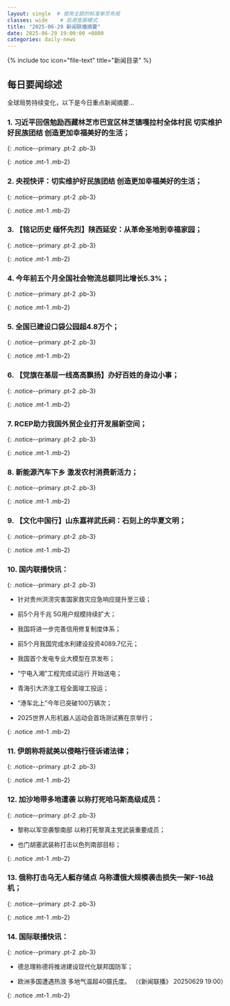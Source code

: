 ```yaml
---
layout: single  # 使用主题的标准单页布局
classes: wide    # 启用宽屏模式
title: "2025-06-29 新闻联播摘要"
date: 2025-06-29 19:00:00 +0800
categories: daily-news
---
```


{% include toc icon="file-text" title="新闻目录" %}
   
## 每日要闻综述

全球局势持续变化，以下是今日重点新闻摘要...

### 1. 习近平回信勉励西藏林芝市巴宜区林芝镇嘎拉村全体村民 切实维护好民族团结 创造更加幸福美好的生活； 

{: .notice--primary .pt-2 .pb-3}

{: .notice .mt-1 .mb-2}

### 2. 央视快评：切实维护好民族团结 创造更加幸福美好的生活； 

{: .notice--primary .pt-2 .pb-3}

{: .notice .mt-1 .mb-2}

### 3. 【铭记历史 缅怀先烈】陕西延安：从革命圣地到幸福家园； 

{: .notice--primary .pt-2 .pb-3}

{: .notice .mt-1 .mb-2}

### 4. 今年前五个月全国社会物流总额同比增长5.3%； 

{: .notice--primary .pt-2 .pb-3}

{: .notice .mt-1 .mb-2}

### 5. 全国已建设口袋公园超4.8万个； 

{: .notice--primary .pt-2 .pb-3}

{: .notice .mt-1 .mb-2}

### 6. 【党旗在基层一线高高飘扬】办好百姓的身边小事； 

{: .notice--primary .pt-2 .pb-3}

{: .notice .mt-1 .mb-2}

### 7. RCEP助力我国外贸企业打开发展新空间； 

{: .notice--primary .pt-2 .pb-3}

{: .notice .mt-1 .mb-2}

### 8. 新能源汽车下乡 激发农村消费新活力； 

{: .notice--primary .pt-2 .pb-3}

{: .notice .mt-1 .mb-2}

### 9. 【文化中国行】山东嘉祥武氏祠：石刻上的华夏文明； 

{: .notice--primary .pt-2 .pb-3}

{: .notice .mt-1 .mb-2}

### 10. 国内联播快讯： 

{: .notice--primary .pt-2 .pb-3}

- 针对贵州洪涝灾害国家救灾应急响应提升至三级；

- 前5个月千兆 5G用户规模持续扩大；

- 我国将进一步完善信用修复制度体系；

- 前5个月我国完成水利建设投资4089.7亿元；

- 我国首个发电专业大模型在京发布；

- “宁电入湘”工程完成试运行 开始送电；

- 青海引大济湟工程全面竣工投运；

- “港车北上”今年已突破100万辆次；

- 2025世界人形机器人运动会首场测试赛在京举行；

{: .notice .mt-1 .mb-2}

### 11. 伊朗称将就美以侵略行径诉诸法律； 

{: .notice--primary .pt-2 .pb-3}

{: .notice .mt-1 .mb-2}

### 12. 加沙地带多地遭袭 以称打死哈马斯高级成员： 

{: .notice--primary .pt-2 .pb-3}

- 黎称以军空袭黎南部 以称打死黎真主党武装重要成员；

- 也门胡塞武装称打击以色列南部目标；

{: .notice .mt-1 .mb-2}

### 13. 俄称打击乌无人艇存储点 乌称遭俄大规模袭击损失一架F-16战机； 

{: .notice--primary .pt-2 .pb-3}

{: .notice .mt-1 .mb-2}

### 14. 国际联播快讯： 

{: .notice--primary .pt-2 .pb-3}

- 德总理称德将推进建设现代化联邦国防军；

- 欧洲多国遭遇热浪 多地气温超40摄氏度。 （《新闻联播》 20250629 19:00）

{: .notice .mt-1 .mb-2}